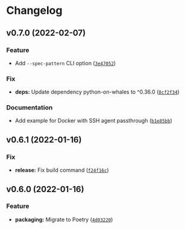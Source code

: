 # Changelog

<!--next-version-placeholder-->

## v0.7.0 (2022-02-07)
### Feature
* Add `--spec-pattern` CLI option ([`3e47052`](https://github.com/KSmanis/pip-autocompile/commit/3e470523c5ce57538ba83fa7ea9946565f55a99a))

### Fix
* **deps:** Update dependency python-on-whales to ^0.36.0 ([`8cf2f34`](https://github.com/KSmanis/pip-autocompile/commit/8cf2f34edbcbd9a27ff1fe54cf0f826af5cccf90))

### Documentation
* Add example for Docker with SSH agent passthrough ([`b1e85bb`](https://github.com/KSmanis/pip-autocompile/commit/b1e85bb1805538afe897f8dabeb16db3bd114620))

## v0.6.1 (2022-01-16)
### Fix
* **release:** Fix build command ([`f24f16c`](https://github.com/KSmanis/pip-autocompile/commit/f24f16cf60c5cafa9170ff2da4dcd99fb2aab260))

## v0.6.0 (2022-01-16)
### Feature
* **packaging:** Migrate to Poetry ([`4d03220`](https://github.com/KSmanis/pip-autocompile/commit/4d03220bde2e225ebef229818abb9148efcf8123))
